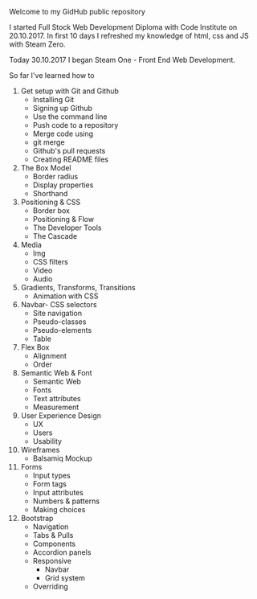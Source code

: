Welcome to my GidHub public repository

I started Full Stock Web Development Diploma with Code Institute on 20.10.2017. In first 10 days I refreshed my knowledge of html, css and JS with Steam Zero.

Today 30.10.2017 I began Steam One - Front End Web Development.

So far I've learned how to

1. Get setup with Git and Github
    * Installing Git
    * Signing up Github
    * Use the command line
    * Push code to a repository
    * Merge code using
    * git merge
    * Github's pull requests
    * Creating README files
2. The Box Model
    * Border radius
    * Display properties
    * Shorthand
3. Positioning & CSS
    * Border box
    * Positioning & Flow
    * The Developer Tools
    * The Cascade
4. Media
    * Img
    * CSS filters
    * Video
    * Audio
5. Gradients, Transforms, Transitions
    * Animation with CSS
6. Navbar- CSS selectors
    * Site navigation
    * Pseudo-classes
    * Pseudo-elements
    * Table
7. Flex Box
    * Alignment
    * Order
8. Semantic Web & Font
    * Semantic Web
    * Fonts
    * Text attributes
    * Measurement
9. User Experience Design
    * UX
    * Users
    * Usability
10. Wireframes
    * Balsamiq Mockup
11. Forms
    * Input types
    * Form tags
    * Input attributes
    * Numbers & patterns
    * Making choices
12. Bootstrap
    * Navigation
    * Tabs & Pulls
    * Components
    * Accordion panels
    * Responsive
        * Navbar
        * Grid system
    * Overriding
